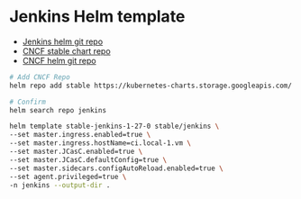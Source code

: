 # Jenkins Helm template
- [Jenkins helm git repo](https://github.com/helm/charts/tree/master/stable/jenkins)
- [CNCF stable chart repo](https://kubernetes-charts.storage.googleapis.com/)
- [CNCF helm git repo](https://github.com/helm/charts)

```bash
# Add CNCF Repo
helm repo add stable https://kubernetes-charts.storage.googleapis.com/

# Confirm 
helm search repo jenkins

helm template stable-jenkins-1-27-0 stable/jenkins \
--set master.ingress.enabled=true \
--set master.ingress.hostName=ci.local-1.vm \
--set master.JCasC.enabled=true \
--set master.JCasC.defaultConfig=true \
--set master.sidecars.configAutoReload.enabled=true \
--set agent.privileged=true \
-n jenkins --output-dir .
```